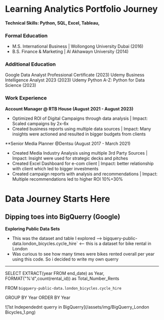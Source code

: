 # Learning Analytics Portfolio Journey

#### Technical Skills: Python, SQL, Excel, Tableau, 

### Formal Education
- M.S. International Business | Wollongong University Dubai (2016)
- B.S. Finance & Marketing | Al Akhawayn University (2014)

### Additional Education
Google Data Analyst Professional Certificate (2023)
Udemy Business Intelligence Analyst 2023 (2023)
Udemy Python A-Z: Python for Data Science (2023)

### Work Experience
**Account Manager @ RTB House (August 2021 - August 2023)**
- Optimized ROI of Digital Campaigns through data analysis | Impact: Scaled campaigns by 2x-6x
- Created business reports using multiple data sources | Impact: Many insights were actioned and resulted in bigger budgets from clients

**Senior Media Planner @Dentsu (August 2017 - March 2021)
- Created Media Industry Analysis using multiple 3rd Party Sources | Impact: Insight were used for strategic decks and pitches
- Created Excel Dashboard for e-com client | Impact: better relationship with client which led to bigger investments
- Created campaign reports with analysis and recommendations | Impact: Multiple recommendations led to higher ROI 10%+30%


# Data Journey Starts Here 

## Dipping toes into BigQuerry (Google)
**Exploring Public Data Sets**
- This was the dataset and table I explored --> bigquery-public-data.london_bicycles.cycle_hire` <-- this is a dataset for bike rental in London
- Was curious to see how many times were bikes rented overall per year using this code. So i decided to write my own querry
---
SELECT 
  EXTRACT(year FROM end_date) as Year,
  FORMAT("%'d",count(rental_id)) as Total_Number_Rents

FROM `bigquery-public-data.london_bicycles.cycle_hire` 

GROUP BY Year
ORDER BY Year 

![1st Independednt querry in BigQuerry](/assets/img/BigQuerry_London Bicycles_1.png)
